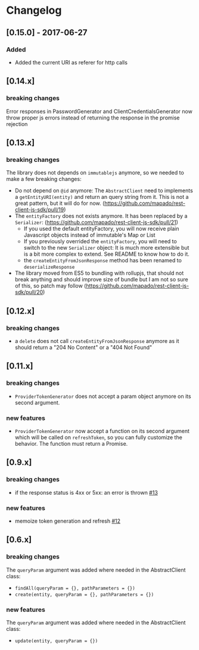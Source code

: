 # Changelog

## [0.15.0] - 2017-06-27
### Added
  * Added the current URI as referer for http calls

## [0.14.x]
### breaking changes
Error responses in PasswordGenerator and ClientCredentialsGenerator now throw proper js errors instead of returning the response in the promise rejection

## [0.13.x]
### breaking changes

The library does not depends on `immutablejs` anymore, so we needed to make a few breaking changes:

  * Do not depend on `@id` anymore: The `AbstractClient` need to implements a `getEntityURI(entity)` and return an query string from it. This is not a great pattern, but it will do for now. (https://github.com/mapado/rest-client-js-sdk/pull/19)
  * The `entityFactory` does not exists anymore. It has been replaced by a `Serializer`: (https://github.com/mapado/rest-client-js-sdk/pull/21)
    * If you used the default entityFactory, you will now receive plain Javascript objects instead of immutable's Map or List
    * If you previously overrided the `entityFactory`, you will need to switch to the new `Serializer` object: It is much more extensible but is a bit more complex to extend. See README to know how to do it.
    * the `createEntityFromJsonResponse` method has been renamed to `deserializeResponse`
  * The library moved from ES5 to bundling with rollupjs, that should not break anything and should improve size of bundle but I am not so sure of this, so patch may follow (https://github.com/mapado/rest-client-js-sdk/pull/20)


## [0.12.x]
### breaking changes

- a `delete` does not call `createEntityFromJsonResponse` anymore as it should return a "204 No Content" or a "404 Not Found"


## [0.11.x]
### breaking changes

- `ProviderTokenGenerator` does not accept a param object anymore on its second argument.

### new features

- `ProviderTokenGenerator` now accept a function on its second argument which will be called on `refreshToken`, so you can fully customize the behavior. The function must return a Promise.

## [0.9.x]
### breaking changes

- if the response status is 4xx or 5xx: an error is thrown [#13](https://github.com/mapado/rest-client-js-sdk/pull/13)

### new features

- memoize token generation and refresh [#12](https://github.com/mapado/rest-client-js-sdk/pull/12)


## [0.6.x]
### breaking changes

The `queryParam` argument was added where needed in the AbstractClient class:

- `findAll(queryParam = {}, pathParameters = {})`
- `create(entity, queryParam = {}, pathParameters = {})`

### new features
The `queryParam` argument was added where needed in the AbstractClient class:

- `update(entity, queryParam = {})`
